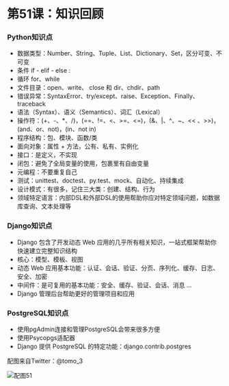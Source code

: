 # 第51课：知识回顾

### Python知识点
* 数据类型：Number、String、Tuple、List、Dictionary、Set，区分可变、不可变
* 条件 if - elif - else  :
* 循环 for、while
* 文件目录：open、write、 close 和 dir、chdir、path
* 错误异常：SyntaxError、try/except、raise、Exception、Finally、traceback
* 语法（Syntax）、语义（Semantics）、词汇（Lexical）
* 操作符：(+、-、*、/)，(==、!=、<、>=、<=)，(&、|、^、~、<< 、>>)，(and、or、not)，(in、not in)
* 程序结构：包、模块、函数/类
* 面向对象：属性 + 方法，公有、私有、实例化  
* 接口：是定义，不实现
* 闭包：避免了全局变量的使用，包裹里有自由变量
* 元编程：不要重复自己
* 测试：unittest、doctest、py.test、mock、自动化、持续集成
* 设计模式：有很多，记住三大类：创建、结构、行为
* 领域特定语言：内部DSL和外部DSL的使用帮助你应对特定领域问题，如数据库查询、文本处理等

### Django知识点
* Django 包含了开发动态 Web 应用的几乎所有相关知识，一站式框架帮助你快速建立完整知识结构
* 核心：模型、模板、视图
* 动态 Web 应用基本功能：认证、会话、验证、分页、序列化、缓存、日志、安全、加密
* 中间件：是可复用的基本功能：安全、缓存、验证、会话、消息 ...
* Django 管理后台帮助更好的管理项目和应用

### PostgreSQL知识点
* 使用pgAdmin连接和管理PostgreSQL会带来很多方便
* 使用Psycopgs适配器
* Django 提供 PostgreSQL 的特定功能：django.contrib.postgres

配图来自Twitter：@tomo_3

![配图51](https://wiki.huihoo.com/images/e/e9/Devopsgirls51.jpg)
